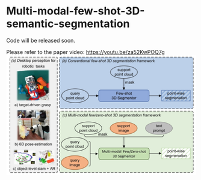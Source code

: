 # Multi-modal-few-shot-3D-semantic-segmentation

Code will be released soon.

Please refer to the paper video: https://youtu.be/za52KwPOQ7g
![teaser](framework.png)
